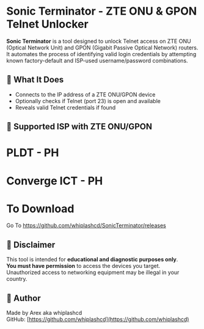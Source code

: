 # Sonic Terminator - ZTE ONU & GPON Telnet Unlocker

**Sonic Terminator** is a tool designed to unlock Telnet access on ZTE ONU (Optical Network Unit) and GPON (Gigabit Passive Optical Network) routers. It automates the process of identifying valid login credentials by attempting known factory-default and ISP-used username/password combinations.

## 🔧 What It Does

- Connects to the IP address of a ZTE ONU/GPON device
- Optionally checks if Telnet (port 23) is open and available
- Reveals valid Telnet credentials if found

## 📌 Supported ISP with ZTE ONU/GPON
# PLDT - PH
# Converge ICT - PH 

# To Download 
Go To https://github.com/whiplashcd/SonicTerminator/releases

## 🚫 Disclaimer

This tool is intended for **educational and diagnostic purposes only**.  
**You must have permission** to access the devices you target.  
Unauthorized access to networking equipment may be illegal in your country.

## 👤 Author

Made by Arex aka whiplashcd  
GitHub: [https://github.com/whiplashcd](https://github.com/whiplashcd)
